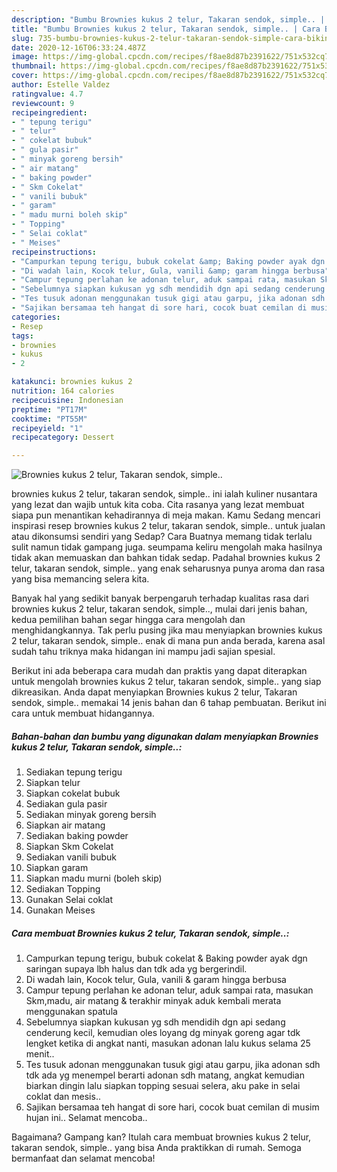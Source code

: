 ```yaml
---
description: "Bumbu Brownies kukus 2 telur, Takaran sendok, simple.. | Cara Bikin Brownies kukus 2 telur, Takaran sendok, simple.. Yang Enak Dan Lezat"
title: "Bumbu Brownies kukus 2 telur, Takaran sendok, simple.. | Cara Bikin Brownies kukus 2 telur, Takaran sendok, simple.. Yang Enak Dan Lezat"
slug: 735-bumbu-brownies-kukus-2-telur-takaran-sendok-simple-cara-bikin-brownies-kukus-2-telur-takaran-sendok-simple-yang-enak-dan-lezat
date: 2020-12-16T06:33:24.487Z
image: https://img-global.cpcdn.com/recipes/f8ae8d87b2391622/751x532cq70/brownies-kukus-2-telur-takaran-sendok-simple-foto-resep-utama.jpg
thumbnail: https://img-global.cpcdn.com/recipes/f8ae8d87b2391622/751x532cq70/brownies-kukus-2-telur-takaran-sendok-simple-foto-resep-utama.jpg
cover: https://img-global.cpcdn.com/recipes/f8ae8d87b2391622/751x532cq70/brownies-kukus-2-telur-takaran-sendok-simple-foto-resep-utama.jpg
author: Estelle Valdez
ratingvalue: 4.7
reviewcount: 9
recipeingredient:
- " tepung terigu"
- " telur"
- " cokelat bubuk"
- " gula pasir"
- " minyak goreng bersih"
- " air matang"
- " baking powder"
- " Skm Cokelat"
- " vanili bubuk"
- " garam"
- " madu murni boleh skip"
- " Topping"
- " Selai coklat"
- " Meises"
recipeinstructions:
- "Campurkan tepung terigu, bubuk cokelat &amp; Baking powder ayak dgn saringan supaya lbh halus dan tdk ada yg bergerindil."
- "Di wadah lain, Kocok telur, Gula, vanili &amp; garam hingga berbusa"
- "Campur tepung perlahan ke adonan telur, aduk sampai rata, masukan Skm,madu, air matang &amp; terakhir minyak aduk kembali merata menggunakan spatula"
- "Sebelumnya siapkan kukusan yg sdh mendidih dgn api sedang cenderung kecil, kemudian oles loyang dg minyak goreng agar tdk lengket ketika di angkat nanti, masukan adonan lalu kukus selama 25 menit.."
- "Tes tusuk adonan menggunakan tusuk gigi atau garpu, jika adonan sdh tdk ada yg menempel berarti adonan sdh matang, angkat kemudian biarkan dingin lalu siapkan topping sesuai selera, aku pake in selai coklat dan mesis.."
- "Sajikan bersamaa teh hangat di sore hari, cocok buat cemilan di musim hujan ini.. Selamat mencoba.."
categories:
- Resep
tags:
- brownies
- kukus
- 2

katakunci: brownies kukus 2 
nutrition: 164 calories
recipecuisine: Indonesian
preptime: "PT17M"
cooktime: "PT55M"
recipeyield: "1"
recipecategory: Dessert

---
```



![Brownies kukus 2 telur, Takaran sendok, simple..](https://img-global.cpcdn.com/recipes/f8ae8d87b2391622/751x532cq70/brownies-kukus-2-telur-takaran-sendok-simple-foto-resep-utama.jpg)


brownies kukus 2 telur, takaran sendok, simple.. ini ialah kuliner nusantara yang lezat dan wajib untuk kita coba. Cita rasanya yang lezat membuat siapa pun menantikan kehadirannya di meja makan.
Kamu Sedang mencari inspirasi resep brownies kukus 2 telur, takaran sendok, simple.. untuk jualan atau dikonsumsi sendiri yang Sedap? Cara Buatnya memang tidak terlalu sulit namun tidak gampang juga. seumpama keliru mengolah maka hasilnya tidak akan memuaskan dan bahkan tidak sedap. Padahal brownies kukus 2 telur, takaran sendok, simple.. yang enak seharusnya punya aroma dan rasa yang bisa memancing selera kita.



Banyak hal yang sedikit banyak berpengaruh terhadap kualitas rasa dari brownies kukus 2 telur, takaran sendok, simple.., mulai dari jenis bahan, kedua pemilihan bahan segar hingga cara mengolah dan menghidangkannya. Tak perlu pusing jika mau menyiapkan brownies kukus 2 telur, takaran sendok, simple.. enak di mana pun anda berada, karena asal sudah tahu triknya maka hidangan ini mampu jadi sajian spesial.


Berikut ini ada beberapa cara mudah dan praktis yang dapat diterapkan untuk mengolah brownies kukus 2 telur, takaran sendok, simple.. yang siap dikreasikan. Anda dapat menyiapkan Brownies kukus 2 telur, Takaran sendok, simple.. memakai 14 jenis bahan dan 6 tahap pembuatan. Berikut ini cara untuk membuat hidangannya.

<!--inarticleads1-->

##### Bahan-bahan dan bumbu yang digunakan dalam menyiapkan Brownies kukus 2 telur, Takaran sendok, simple..:

1. Sediakan  tepung terigu
1. Siapkan  telur
1. Siapkan  cokelat bubuk
1. Sediakan  gula pasir
1. Sediakan  minyak goreng bersih
1. Siapkan  air matang
1. Sediakan  baking powder
1. Siapkan  Skm Cokelat
1. Sediakan  vanili bubuk
1. Siapkan  garam
1. Siapkan  madu murni (boleh skip)
1. Sediakan  Topping
1. Gunakan  Selai coklat
1. Gunakan  Meises




<!--inarticleads2-->

##### Cara membuat Brownies kukus 2 telur, Takaran sendok, simple..:

1. Campurkan tepung terigu, bubuk cokelat &amp; Baking powder ayak dgn saringan supaya lbh halus dan tdk ada yg bergerindil.
1. Di wadah lain, Kocok telur, Gula, vanili &amp; garam hingga berbusa
1. Campur tepung perlahan ke adonan telur, aduk sampai rata, masukan Skm,madu, air matang &amp; terakhir minyak aduk kembali merata menggunakan spatula
1. Sebelumnya siapkan kukusan yg sdh mendidih dgn api sedang cenderung kecil, kemudian oles loyang dg minyak goreng agar tdk lengket ketika di angkat nanti, masukan adonan lalu kukus selama 25 menit..
1. Tes tusuk adonan menggunakan tusuk gigi atau garpu, jika adonan sdh tdk ada yg menempel berarti adonan sdh matang, angkat kemudian biarkan dingin lalu siapkan topping sesuai selera, aku pake in selai coklat dan mesis..
1. Sajikan bersamaa teh hangat di sore hari, cocok buat cemilan di musim hujan ini.. Selamat mencoba..




Bagaimana? Gampang kan? Itulah cara membuat brownies kukus 2 telur, takaran sendok, simple.. yang bisa Anda praktikkan di rumah. Semoga bermanfaat dan selamat mencoba!
